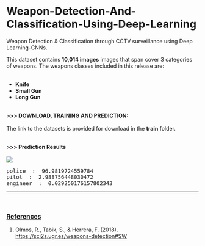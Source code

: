 # Weapon-Detection-And-Classification-Using-Deep-Learning
Weapon Detection &amp; Classification through CCTV surveillance using Deep Learning-CNNs.

This dataset contains **10,014 images** images that span cover 3 categories of weapons. The weapons classes 
  included in this release are: <br><br>

  - <b> Knife </b> <br>
  - <b> Small Gun </b> <br>
  - <b> Long Gun</b> <br> <br>
 
 <b>>>> DOWNLOAD, TRAINING AND PREDICTION: </b> <br><br>
 The link to the datasets is provided for download in the **train** folder. <br><br>
 
 <b>>>> Prediction Results</b> <br><br>
<img src="test-images/10.jpg" />
<pre>
police  :  96.9819724559784
pilot  :  2.988756448030472
engineer  :  0.029250176157802343
</pre>

<hr>
<br>

<h3><b><u>References</u></b></h3>

 1. Olmos, R., Tabik, S., & Herrera, F. (2018).<br>
 <a href="https://sci2s.ugr.es/weapons-detection#SW" >https://sci2s.ugr.es/weapons-detection#SW</a> <br><br>
